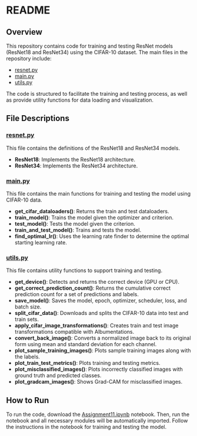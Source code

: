 # README

## Overview

This repository contains code for training and testing ResNet models (ResNet18 and ResNet34) using the CIFAR-10 dataset. The main files in the repository include:

- [resnet.py](https://github.com/mrrahul011/ERAV2/blob/main/Assignment_11/model/resnet.py)
- [main.py](https://github.com/mrrahul011/ERAV2/blob/main/Assignment_11/main.py)
- [utils.py](https://github.com/mrrahul011/ERAV2/blob/main/Assignment_11/utils.py)

The code is structured to facilitate the training and testing process, as well as provide utility functions for data loading and visualization.

## File Descriptions

### [resnet.py](https://github.com/mrrahul011/ERAV2/blob/main/Assignment_11/model/resnet.py)

This file contains the definitions of the ResNet18 and ResNet34 models.

- **ResNet18**: Implements the ResNet18 architecture.
- **ResNet34**: Implements the ResNet34 architecture.

### [main.py](https://github.com/mrrahul011/ERAV2/blob/main/Assignment_11/main.py)

This file contains the main functions for training and testing the model using CIFAR-10 data.

- **get_cifar_dataloaders()**: Returns the train and test dataloaders.
- **train_model()**: Trains the model given the optimizer and criterion.
- **test_model()**: Tests the model given the criterion.
- **train_and_test_model()**: Trains and tests the model.
- **find_optimal_lr()**: Uses the learning rate finder to determine the optimal starting learning rate.

### [utils.py](https://github.com/mrrahul011/ERAV2/blob/main/Assignment_11/utils.py)

This file contains utility functions to support training and testing.

- **get_device()**: Detects and returns the correct device (GPU or CPU).
- **get_correct_prediction_count()**: Returns the cumulative correct prediction count for a set of predictions and labels.
- **save_model()**: Saves the model, epoch, optimizer, scheduler, loss, and batch size.
- **split_cifar_data()**: Downloads and splits the CIFAR-10 data into test and train sets.
- **apply_cifar_image_transformations()**: Creates train and test image transformations compatible with Albumentations.
- **convert_back_image()**: Converts a normalized image back to its original form using mean and standard deviation for each channel.
- **plot_sample_training_images()**: Plots sample training images along with the labels.
- **plot_train_test_metrics()**: Plots training and testing metrics.
- **plot_misclassified_images()**: Plots incorrectly classified images with ground truth and predicted classes.
- **plot_gradcam_images()**: Shows Grad-CAM for misclassified images.

## How to Run

To run the code, download the [Assignment11.ipynb](https://github.com/mrrahul011/ERAV2/blob/main/Assignment_11/Assignment11.ipynb) notebook. Then, run the notebook and all necessary modules will be automatically imported. Follow the instructions in the notebook for training and testing the model.


